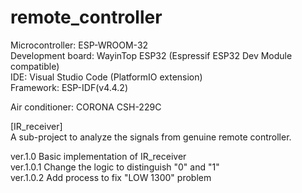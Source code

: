 # remote_controller
Microcontroller: ESP-WROOM-32<br />
Development board: WayinTop ESP32 (Espressif ESP32 Dev Module compatible)<br />
IDE: Visual Studio Code (PlatformIO extension)<br />
Framework: ESP-IDF(v4.4.2)<br />

Air conditioner: CORONA CSH-229C

[IR_receiver]<br />
A sub-project to analyze the signals from genuine remote controller.

ver.1.0 Basic implementation of IR_receiver<br />
ver.1.0.1 Change the logic to distinguish "0" and "1"<br />
ver.1.0.2 Add process to fix "LOW 1300" problem
